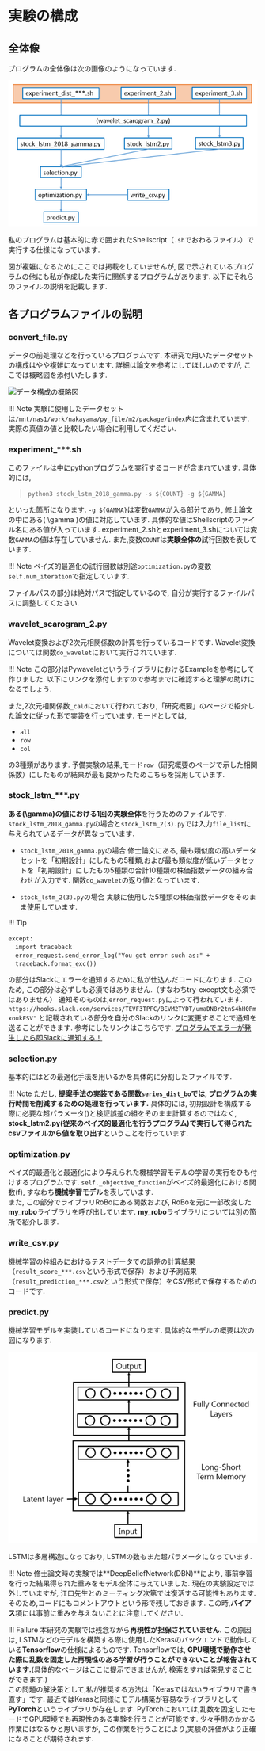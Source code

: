 # 実験の構成
## 全体像
プログラムの全体像は次の画像のようになっています.

![プログラムの全体像](image/program_gaiyou.PNG)

私のプログラムは基本的に赤で囲まれたShellscript（`.sh`でおわるファイル）で実行する仕様になっています.

図が複雑になるためにここでは掲載をしていませんが, 図で示されているプログラムの他にも私が作成した実行に関係するプログラムがあります.
以下にそれらのファイルの説明を記載します.


## 各プログラムファイルの説明
### convert_file.py
データの前処理などを行っているプログラムです.
本研究で用いたデータセットの構成はやや複雑になっています.
詳細は論文を参考にしてほしいのですが, ここでは概略図を添付いたします.

![データ構成の概略図]()

!!! Note
	実験に使用したデータセットは`/mnt/nas1/work/nakayama/py_file/m2/package/index`内に含まれています.
	実際の真値の値と比較したい場合に利用してください.

### experiment_***.sh
このファイルは中にpythonプログラムを実行するコードが含まれています.
具体的には,
<br>

>`python3 stock_lstm_2018_gamma.py -s ${COUNT} -g ${GAMMA}`

といった箇所になります.
`-g ${GAMMA}`は変数`GAMMA`が入る部分であり, 修士論文の中にある\( \gamma \)の値に対応しています.
具体的な値はShellscriptのファイル名にある値が入っています.
experiment_2.shとexperiment_3.shについては変数`GAMMA`の値は存在していません.
また,変数`COUNT`は**実験全体の**試行回数を表しています.

!!! Note
	ベイズ的最適化の試行回数は別途`optimization.py`の変数`self.num_iteration`で指定しています.

ファイルパスの部分は絶対パスで指定しているので, 自分が実行するファイルパスに調整してください.

### wavelet_scarogram_2.py
Wavelet変換および2次元相関係数の計算を行っているコードです.
Wavelet変換については関数`do_wavelet`において実行されています.

!!! Note
	この部分はPywaveletというライブラリにおけるExampleを参考にして作りました.
	以下にリンクを添付しますので参考までに確認すると理解の助けになるでしょう.


また,2次元相関係数`_cald`において行われており,「研究概要」のページで紹介した論文に従った形で実装を行っています.
モードとしては,

 * `all`
 * `row`
 * `col`

の3種類があります.
予備実験の結果,モード`row`（研究概要のページで示した相関係数）にしたものが結果が最も良かったためこちらを採用しています.

### stock_lstm_***.py
**ある\(\gamma\)の値における1回の実験全体**を行うためのファイルです.
`stock_lstm_2018_gamma.py`の場合と`stock_lstm_2(3).py`では入力`file_list`に与えられているデータが異なっています.

* `stock_lstm_2018_gamma.py`の場合
修士論文にある, 最も類似度の高いデータセットを「初期設計」にしたもの5種類,および最も類似度が低いデータセットを「初期設計」にしたもの5種類の合計10種類の株価指数データの組み合わせが入力です.
関数`do_wavelet`の返り値となっています.

* `stock_lstm_2(3).py`の場合
実験に使用した5種類の株価指数データをそのまま使用しています.

!!! Tip
	<div style="margin-left: 1em; text-indent: -1em;">
	<p>`except:`<br>
	`import traceback`<br>
	`error_request.send_error_log("You got error such as:" + traceback.format_exc())`</p>
	</div>
	の部分はSlackにエラーを通知するために私が仕込んだコードになります.
	このため, この部分は必ずしも必須ではありません.（すなわちtry-except文も必須ではありません）
	通知そのものは,`error_request.py`によって行われています.
	`https://hooks.slack.com/services/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"`
	と記載されている部分を自分のSlackのリンクに変更することで通知を送ることができます.
	参考にしたリンクはこちらです.
	[プログラムでエラーが発生したら即Slackに通知する！](https://tech.bita.jp/article/17)


### selection.py
基本的にはどの最適化手法を用いるかを具体的に分割したファイルです.

!!! Note
	ただし, **提案手法の実装である関数`series_dist_bo`では, プログラムの実行時間を削減するための処理を行っています.**
	具体的には, 初期設計を構成する際に必要な超パラメータ\(\)と検証誤差の組をそのまま計算するのではなく, **stock_lstm2.py(従来のベイズ的最適化を行うプログラム)で実行して得られたcsvファイルから値を取り出す**ということを行っています.

### optimization.py
ベイズ的最適化と最適化により与えられた機械学習モデルの学習の実行をひも付けするプログラムです.
`self._objective_function`がベイズ的最適化における関数\(f\), すなわち**機械学習モデル**を表しています.
<br>
また, この部分でライブラリRoBoにある関数および, RoBoを元に一部改変した**my_robo**ライブラリを呼び出しています.
**my_robo**ライブラリについては別の箇所で紹介します.


### write_csv.py
機械学習の枠組みにおけるテストデータでの誤差の計算結果（`result_score_***.csv`という形式で保存）および予測結果（`result_prediction_***.csv`という形式で保存）をCSV形式で保存するためのコードです.

### predict.py
機械学習モデルを実装しているコードになります.
具体的なモデルの概要は次の図になります.

![model_gaiyou](image/network_structure.PNG)

LSTMは多層構造になっており, LSTMの数もまた超パラメータになっています.


!!! Note
	修士論文時の実験では**DeepBeliefNetwork(DBN)**により, 事前学習を行った結果得られた重みをモデル全体に与えていました.
	現在の実験設定では外していますが, 江口先生とのミーティング次第では復活する可能性もあります.
	そのため,コードにもコメントアウトという形で残しておきます.
	この時,**バイアス**項には事前に重みを与えないことに注意してください.

!!! Failure
	本研究の実験では残念ながら**再現性が担保されていません**.
	この原因は, LSTMなどのモデルを構築する際に使用したKerasのバックエンドで動作している**Tensorflow**の仕様によるものです.
	Tensorflowでは, **GPU環境で動作させた際に乱数を固定した再現性のある学習が行うことができないことが報告されています.**(具体的なページはここに提示できませんが, 検索をすれば発見することができます.)
	<br>
	この問題の解決策として,私が推奨する方法は「Kerasではないライブラリで書き直す」です.
	最近ではKerasと同様にモデル構築が容易なライブラリとして**PyTorch**というライブラリが存在します.
	PyTorchにおいては,乱数を固定したモードでGPU環境でも再現性のある実験を行うことが可能です.
	少々手間のかかる作業にはなるかと思いますが, この作業を行うことにより,実験の評価がより正確になることが期待されます.